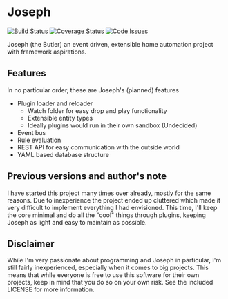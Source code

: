 # Joseph

[![Build Status](https://travis-ci.org/NiekKeijzer/Joseph.svg?branch=master)](https://travis-ci.org/NiekKeijzer/Joseph)
[![Coverage Status](https://coveralls.io/repos/github/NiekKeijzer/Joseph/badge.svg?branch=master)](https://coveralls.io/github/NiekKeijzer/Joseph?branch=master)
[![Code Issues](https://www.quantifiedcode.com/api/v1/project/4e82befa088447b6859d9b4771bc6f24/badge.svg)](https://www.quantifiedcode.com/app/project/4e82befa088447b6859d9b4771bc6f24)

Joseph (the Butler) an event driven, extensible home automation project with framework aspirations. 

## Features

In no particular order, these are Joseph's (planned) features

- Plugin loader and reloader
    - Watch folder for easy drop and play functionality
    - Extensible entity types
    - Ideally plugins would run in their own sandbox (Undecided)
- Event bus
- Rule evaluation
- REST API for easy communication with the outside world
- YAML based database structure

## Previous versions and author's note

I have started this project many times over already, mostly for the same reasons. Due to inexperience the project ended up cluttered which made it very difficult to implement everything I had envisioned. This time, I'll keep the core minimal and do all the "cool" things through plugins, keeping Joseph as light and easy to maintain as possible. 

## Disclaimer

While I'm very passionate about programming and Joseph in particular, I'm still fairly inexperienced, especially when it comes to big projects. This means that while everyone is free to use this software for their own projects, keep in mind that you do so on your own risk. See the included LICENSE for more information.
